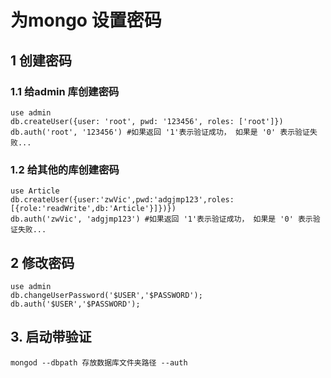 # 为mongo 设置密码

## 1 创建密码
### 1.1 给admin 库创建密码
```shell
use admin
db.createUser({user: 'root', pwd: '123456', roles: ['root']})
db.auth('root', '123456') #如果返回 '1'表示验证成功， 如果是 '0' 表示验证失败...
```

### 1.2 给其他的库创建密码
```shell
use Article
db.createUser({user:'zwVic',pwd:'adgjmp123',roles: [{role:'readWrite',db:'Article'}]})})
db.auth('zwVic', 'adgjmp123') #如果返回 '1'表示验证成功， 如果是 '0' 表示验证失败...
```

## 2 修改密码
```shell
use admin
db.changeUserPassword('$USER','$PASSWORD');
db.auth('$USER','$PASSWORD');
```

## 3. 启动带验证
```shell
mongod --dbpath 存放数据库文件夹路径 --auth
```

